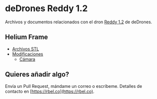 # deDrones Reddy 1.2

Archivos y documentos relacionados con el dron [Reddy 1.2](https://dedrones.es/reddy) de deDrones.

## Helium Frame

* [Archivos STL](Helium/STL)
* [Modificaciones](Modificaciones)
  * [Cámara](Modificaciones/Camara)

## Quieres añadir algo?

Envía un Pull Request, mándame un correo o escríbeme. Detalles de contacto en [https://rbel.co](https://rbel.co).
